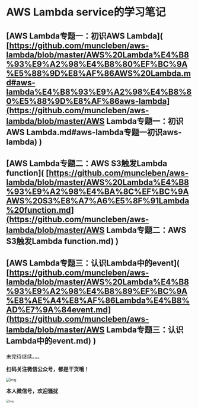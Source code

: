 # AWS Lambda service的学习笔记



## [AWS Lambda专题一：初识AWS Lambda]( [https://github.com/muncleben/aws-lambda/blob/master/AWS%20Lambda%E4%B8%93%E9%A2%98%E4%B8%80%EF%BC%9A%E5%88%9D%E8%AF%86AWS%20Lambda.md#aws-lambda%E4%B8%93%E9%A2%98%E4%B8%80%E5%88%9D%E8%AF%86aws-lambda](https://github.com/muncleben/aws-lambda/blob/master/AWS Lambda专题一：初识AWS Lambda.md#aws-lambda专题一初识aws-lambda) )

## [AWS Lambda专题二：AWS S3触发Lambda function]( [https://github.com/muncleben/aws-lambda/blob/master/AWS%20Lambda%E4%B8%93%E9%A2%98%E4%BA%8C%EF%BC%9AAWS%20S3%E8%A7%A6%E5%8F%91Lambda%20function.md](https://github.com/muncleben/aws-lambda/blob/master/AWS Lambda专题二：AWS S3触发Lambda function.md) )

## [AWS Lambda专题三：认识Lambda中的event]( [https://github.com/muncleben/aws-lambda/blob/master/AWS%20Lambda%E4%B8%93%E9%A2%98%E4%B8%89%EF%BC%9A%E8%AE%A4%E8%AF%86Lambda%E4%B8%AD%E7%9A%84event.md](https://github.com/muncleben/aws-lambda/blob/master/AWS Lambda专题三：认识Lambda中的event.md) )



未完待继续。。。



**扫码关注微信公众号，都是干货哦！**

<img src="https://mmbiz.qpic.cn/mmbiz_jpg/cK5sfXRSz7okdsnITS1Lnic2ZGUgJhH3ALTmH2Y6fWNtqEvV4ibpMFoDf55qa7YdXXXob7g0rwkpyOCrZxZqrGIA/640?wx_fmt=jpeg&amp;tp=webp&amp;wxfrom=5&amp;wx_lazy=1&amp;wx_co=1" alt="img" style="zoom: 67%;" />

**本人微信号，欢迎骚扰**

<img src="https://mmbiz.qpic.cn/mmbiz_jpg/cK5sfXRSz7r7ibqMicA3tJdCibzsBCBuPkyYTNoaTSY9YgOeurq5cicriahfyjia36TyaonEeVuueAGIMe9p4HwqCKWg/640?wx_fmt=jpeg&amp;tp=webp&amp;wxfrom=5&amp;wx_lazy=1&amp;wx_co=1" alt="img" style="zoom: 50%;" />

